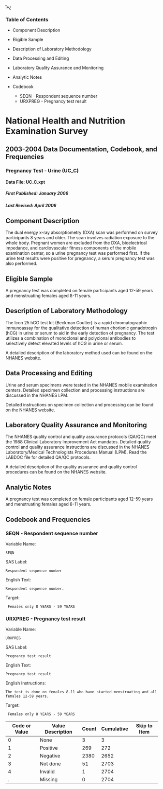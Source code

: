 ï»¿

### Table of Contents

  * Component Description
  * Eligible Sample
  * Description of Laboratory Methodology
  * Data Processing and Editing
  * Laboratory Quality Assurance and Monitoring
  * Analytic Notes
  * Codebook

    * SEQN - Respondent sequence number
    * URXPREG - Pregnancy test result

# National Health and Nutrition Examination Survey

## 2003-2004 Data Documentation, Codebook, and Frequencies

### Pregnancy Test - Urine (UC_C)

####  Data File: UC_C.xpt

#####  First Published: January 2006

#####  Last Revised: April 2006

## Component Description

The dual energy x-ray absorptiometry (DXA) scan was performed on survey
participants 8 years and older. The scan involves radiation exposure to the
whole body. Pregnant women are excluded from the DXA, bioelectrical impedance,
and cardiovascular fitness components of the mobile examination center, so a
urine pregnancy test was performed first. If the urine test results were
positive for pregnancy, a serum pregnancy test was also performed.

## Eligible Sample

A pregnancy test was completed on female participants aged 12-59 years and
menstruating females aged 8-11 years.

## Description of Laboratory Methodology

The Icon 25 hCG test kit (Beckman Coulter) is a rapid chromatographic
immunoassay for the qualitative detection of human chorionic gonadotropin
(hCG) in urine or serum to aid in the early detection of pregnancy. The test
utilizes a combination of monoclonal and polyclonal antibodies to selectively
detect elevated levels of hCG in urine or serum.

A detailed description of the laboratory method used can be found on the
NHANES website.

## Data Processing and Editing

Urine and serum specimens were tested in the NHANES mobile examination
centers. Detailed specimen collection and processing instructions are
discussed in the NHANES LPM.

Detailed instructions on specimen collection and processing can be found on
the NHANES website.

## Laboratory Quality Assurance and Monitoring

The NHANES quality control and quality assurance protocols (QA/QC) meet the
1988 Clinical Laboratory Improvement Act mandates. Detailed quality control
and quality assurance instructions are discussed in the NHANES
Laboratory/Medical Technologists Procedures Manual (LPM). Read the LABDOC file
for detailed QA/QC protocols.

A detailed description of the quality assurance and quality control procedures
can be found on the NHANES website.

## Analytic Notes

A pregnancy test was completed on female participants aged 12-59 years and
menstruating females aged 8-11 years.

## Codebook and Frequencies

### SEQN - Respondent sequence number

Variable Name:

    SEQN
SAS Label:

    Respondent sequence number
English Text:

    Respondent sequence number.
Target:

     Females only 8 YEARS - 59 YEARS

### URXPREG - Pregnancy test result

Variable Name:

    URXPREG
SAS Label:

    Pregnancy test result
English Text:

    Pregnancy test result
English Instructions:

    The test is done on females 8-11 who have started menstruating and all females 12-59 years. 
Target:

     Females only 8 YEARS - 59 YEARS
Code or Value | Value Description | Count | Cumulative | Skip to Item  
---|---|---|---|---  
0 | None | 3 | 3 |   
1 | Positive | 269 | 272 |   
2 | Negative | 2380 | 2652 |   
3 | Not done | 51 | 2703 |   
4 | Invalid | 1 | 2704 |   
. | Missing | 0 | 2704 | 

